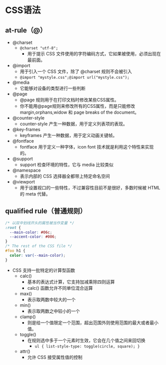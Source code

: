 # CSS语法

## at-rule（@）

- @charset
  - `@charset "utf-8";`
    - 用于提示 CSS 文件使用的字符编码方式，它如果被使用，必须出现在最前面。
- @import
  - 用于引入一个 CSS 文件，除了 @charset 规则不会被引入
  - `@import "mystyle.css";@import url("mystyle.css");`
- @media
  - 它能够对设备的类型进行一些判断
- @page
  - @page 规则用于在打印文档时修改某些CSS属性。
  - 你不能用@page规则来修改所有的CSS属性，而是只能修改margin,orphans,widow 和 page breaks of the document。
- @counter-style
  - counter-style 产生一种数据，用于定义列表项的表现。
- @key-frames
  - keyframes 产生一种数据，用于定义动画关键帧。
- @fontface
  - fontface 用于定义一种字体，icon font 技术就是利用这个特性来实现的。
- @support
  - support 检查环境的特性，它与 media 比较类似
- @namespace
  - 表示内部的 CSS 选择器全都带上特定命名空间
- @viewport
  - 用于设置视口的一些特性，不过兼容性目前不是很好，多数时候被 HTML 的 meta 代替。

## qualified rule（普通规则）

```css
/* 以双中划线开头的属性被当作变量 */
:root {
  --main-color: #06c;
  --accent-color: #006;
}
/* The rest of the CSS file */
#foo h1 {
  color: var(--main-color);
}
```
- CSS 支持一批特定的计算型函数
  - calc()
    - 基本的表达式计算，它支持加减乘除四则运算
    - calc() 函数允许不同单位混合运算
  - max()
    - 表示取两数中较大的一个
  - min()
    - 表示取两数之中较小的一个
  - clamp()
    - 则是给一个值限定一个范围，超出范围外则使用范围的最大或者最小值。
  - toggle()
    - 在规则选中多于一个元素时生效，它会在几个值之间来回切换
      - `ul { list-style-type: toggle(circle, square); }`
  - attr()
    - 允许 CSS 接受属性值的控制